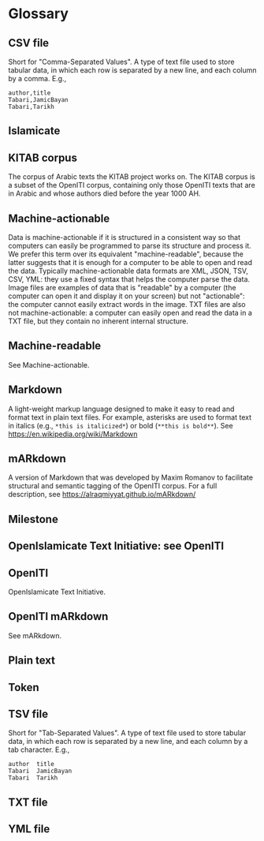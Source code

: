 # Glossary

## CSV file

Short for "Comma-Separated Values". A type of text file used to store tabular data,
in which each row is separated by a new line, and each column by a comma. E.g., 

```
author,title
Tabari,JamicBayan
Tabari,Tarikh
```

## Islamicate

## KITAB corpus

The corpus of Arabic texts the KITAB project works on. 
The KITAB corpus is a subset of the OpenITI corpus,
containing only those OpenITI texts that are in Arabic
and whose authors died before the year 1000 AH.

## Machine-actionable

Data is machine-actionable if it is structured in a consistent way so that computers 
can easily be programmed to parse its structure and process it. We prefer this term over
its equivalent "machine-readable", because the latter suggests that it is enough
for a computer to be able to open and read the data. 
Typically machine-actionable data formats are XML, JSON, TSV, CSV, YML: 
they use a fixed syntax that helps the computer parse the data. 
Image files are examples of data
that is "readable" by a computer (the computer can open it and display it on your
screen) but not "actionable": the computer cannot easily extract words in the image.
TXT files are also not machine-actionable: a computer can easily open and read 
the data in a TXT file, but they contain no inherent internal structure. 

## Machine-readable

See Machine-actionable.

## Markdown

A light-weight markup language designed to make it easy to read and format 
text in plain text files. For example, asterisks are used to format text in
italics (e.g., `*this is italicized*`) or bold (`**this is bold**`). 
See https://en.wikipedia.org/wiki/Markdown

## mARkdown

A version of Markdown that was developed by Maxim Romanov to facilitate
structural and semantic tagging of the OpenITI corpus. For a full description, 
see https://alraqmiyyat.github.io/mARkdown/

## Milestone

## OpenIslamicate Text Initiative: see OpenITI

## OpenITI

OpenIslamicate Text Initiative. 

## OpenITI mARkdown

See mARkdown.

## Plain text

## Token

## TSV file

Short for "Tab-Separated Values". A type of text file used to store tabular data,
in which each row is separated by a new line, and each column by a tab character. E.g., 

```
author  title
Tabari  JamicBayan
Tabari  Tarikh
```

## TXT file



## YML file

